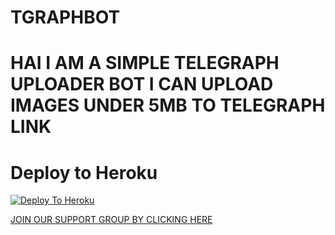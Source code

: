 # TGRAPHBOT


# HAI I AM A SIMPLE TELEGRAPH UPLOADER BOT I CAN UPLOAD IMAGES UNDER 5MB TO TELEGRAPH LINK

# Deploy to Heroku 

[![Deploy To Heroku](https://www.herokucdn.com/deploy/button.svg)](https://heroku.com/deploy?template=https://github.com/MR-JINN-OF-TG/TGRAPHBOT)


[JOIN OUR SUPPORT GROUP BY CLICKING HERE](https://t.me/NAZRIYASUPPORT) 




